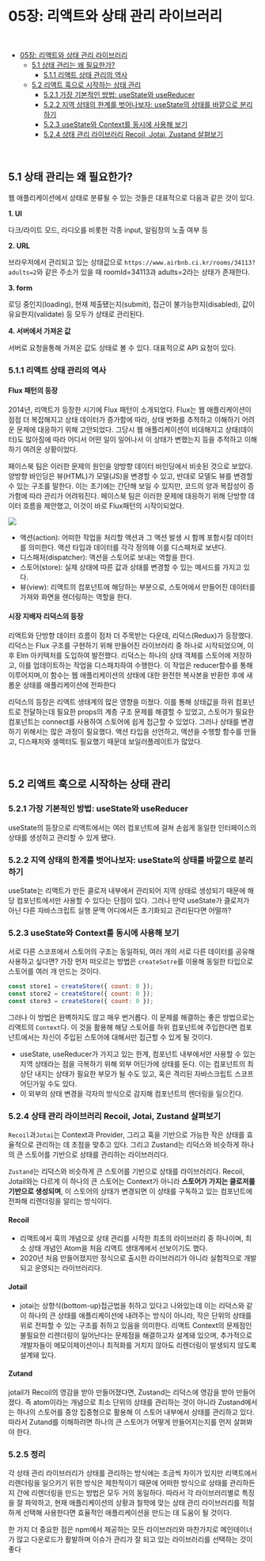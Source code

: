 # 05장: 리액트와 상태 관리 라이브러리

<br>

- [05장: 리액트와 상태 관리 라이브러리](#05장-리액트와-상태-관리-라이브러리)
  - [5.1 상태 관리는 왜 필요한가?](#51-상태-관리는-왜-필요한가)
    - [5.1.1 리액트 상태 관리의 역사](#511-리액트-상태-관리의-역사)
  - [5.2 리액트 훅으로 시작하는 상태 관리](#52-리액트-훅으로-시작하는-상태-관리)
    - [5.2.1 가장 기본적인 방법: useState와 useReducer](#521-가장-기본적인-방법-usestate와-usereducer)
    - [5.2.2 지역 상태의 한계를 벗어나보자: useState의 상태를 바깥으로 분리하기](#522-지역-상태의-한계를-벗어나보자-usestate의-상태를-바깥으로-분리하기)
    - [5.2.3 useState와 Context를 동시에 사용해 보기](#523-usestate와-context를-동시에-사용해-보기)
    - [5.2.4 상태 관리 라이브러리 Recoil, Jotai, Zustand 살펴보기](#524-상태-관리-라이브러리-recoil-jotai-zustand-살펴보기)

<br>

## 5.1 상태 관리는 왜 필요한가?

웹 애플리케이션에서 상태로 분류될 수 있는 것들은 대표적으로 다음과 같은 것이 있다.

**1. UI**

다크/라이트 모드, 라디오를 비롯한 각종 input, 알림창의 노출 여부 등

**2. URL**

브라우저에서 관리되고 있는 상태값으로 `https://www.airbnb.ci.kr/rooms/34113?adults=2`와 같은 주소가 있을 때 roomId=34113과 adults=2라는 상태가 존재한다.

**3. form**

로딩 중인지(loading), 현재 제출됐는지(submit), 접근이 불가능한지(disabled), 값이 유요한지(validate) 등 모두가 상태로 관리된다.

**4. 서버에서 가져온 값**

서버로 요청을통해 가져온 값도 상태로 볼 수 있다. 대표적으로 API 요청이 있다.

### 5.1.1 리액트 상태 관리의 역사

#### Flux 패턴의 등장

2014년, 리액트가 등장한 시기에 Flux 패턴이 소개되었다. Flux는 웹 애플리케이션이 점점 더 복잡해지고 상태 데이터가 증가함에 따라, 상태 변화를 추적하고 이해하기 어려운 문제에 대응하기 위해 고안되었다.
그당시 웹 애플리케이션이 비대해지고 상태(데이터)도 많아짐에 따라 어디서 어떤 일이 일어나서 이 상태가 변했는지 등을 추적하고 이해하기 여려운 상황이었다.

페이스북 팀은 이러한 문제의 원인을 양방향 데이터 바인딩에서 비솟된 것으로 보았다. 양방향 바인딩은 뷰(HTML)가 모델(JS)을 변경할 수 있고, 반대로 모델도 뷰를 변경할 수 있는 구조를 말한다. 이는 초기에는 간단해 보일 수 있지만, 코드의 양과 복잡성이 증가함에 따라 관리가 어려워진다.
페이스북 팀은 이러한 문제에 대응하기 위해 단방향 데이터 흐름을 제안했고, 이것이 바로 Flux패턴의 시작이되었다.

![](https://velog.velcdn.com/images/hyunjoong/post/fdafdb3e-b455-4d35-8f79-3047b8340090/image.png)

- 액션(action): 어떠한 작업을 처리할 액션과 그 액션 발생 시 함께 포함시킬 데이터를 의미한다. 액션 타입과 데이터를 각각 정의해 이를 디스패처로 보낸다.
- 디스패처(dispatcher): 액션을 스토어로 보내는 역할을 한다.
- 스토어(store): 실제 상태에 따른 값과 상태를 변경할 수 있는 메서드를 가지고 있다.
- 뷰(view): 리액트의 컴포넌트에 해당하는 부분으로, 스토어에서 만들어진 데이터를 가져와 화면을 렌더링하는 역할을 한다.

#### 시장 지배자 리덕스의 등장

리액트와 단방향 데이터 흐름이 점차 더 주목받는 다운데, 리덕스(Redux)가 등장했다. 리덕스는 Flux 구조를 구현하기 위해 만들어진 라이브러리 중 하나로 시작되었으며, 이후 Elm 아키텍처를 도입하여 발전했다. 리덕스는 하나의 상태 객체를 스토어에 저장하고, 이를 업데이트하는 작업을 디스패치하여 수행한다. 이 작업은 reducer함수를 통해 이루어지며,이 함수는 웹 애플리케이션의 상태에 대한 완전한 복사본을 반환한 후에 새롭운 상태를 애플리케이션에 전파한다

리덕스의 등장은 리액트 생태계의 많은 영향을 미쳤다. 이를 통해 상태값을 하위 컴포넌트로 전달하는데 필요한 props의 계층 구조 문제를 해결할 수 있었고, 스토어가 필요한 컴포넌트는 connect를 사용하여 스토어에 쉽게 접근할 수 있었다.
그러나 상태를 변경하기 위해서는 많은 과정이 필요했다. 액션 타입을 선언하고, 액션을 수행할 함수를 만들고, 디스패처와 셀렉터도 필요했기 때문데 보일러플레이트가 많았다.

  <br>

## 5.2 리액트 훅으로 시작하는 상태 관리

### 5.2.1 가장 기본적인 방법: useState와 useReducer

useState의 등장으로 리액트에서는 여러 컴포넌트에 걸쳐 손쉽게 동일한 인터페이스의 상태를 생성하고 관리할 수 있게 됐다.

### 5.2.2 지역 상태의 한계를 벗어나보자: useState의 상태를 바깥으로 분리하기

useState는 리액트가 만든 클로저 내부에서 관리되어 지역 상태로 생성되기 때문에 해당 컴포넌트에서만 사용할 수 있다는 단점이 있다. 그러나 만약 useState가 클로저가 아닌 다른 자바스크립트 실행 문맥 어디에서든 초기화되고 관리된다면 어떨까?

### 5.2.3 useState와 Context를 동시에 사용해 보기

서로 다른 스코프에서 스토어의 구조는 동일하되, 여러 개의 서로 다른 데이터를 공유해 사용하고 싶다면?
가장 먼저 떠오르는 방법은 `createSotre`를 이용해 동일한 타입으로 스토어를 여러 개 만드는 것이다.

```javascript
const store1 = createStore({ count: 0 });
const store2 = createStore({ count: 0 });
const store3 = createStore({ count: 0 });
```

그러나 이 방법은 완벽하지도 않고 매우 번거롭다.
이 문제를 해결하는 좋은 방법으로는 리액트의 `Context`다. 이 것을 활용해 해당 스토어를 하위 컴포넌트에 주입한다면 컴포넌트에서는 자신이 주입된 스토어에 대해서만 접근할 수 있게 될 것이다.

- useState, useReducer가 가지고 있는 한계, 컴포넌트 내부에서만 사용할 수 있는 지역 상태라는 점을 극복하기 위해 외부 어딘가에 상태를 둔다. 이는 컴포넌트의 최상단 내지는 상태가 필요한 부모가 될 수도 있고, 혹은 격리된 자바스크립트 스코프 어딘가일 수도 있다.
- 이 외부의 상태 변경을 각자의 방식으로 감지해 컴포넌트의 렌더링을 일으킨다.

### 5.2.4 상태 관리 라이브러리 Recoil, Jotai, Zustand 살펴보기

`Recoil`과`Jotai`는 Context과 Provider, 그리고 훅을 기반으로 가능한 작은 상태를 효율적으로 관리하는 데 초점을 맞추고 있다. 그리고 Zustand는 리덕스와 비슷하게 하나의 큰 스토어를 기반으로 상태를 관리하는 라이브러리다.

`Zustand`는 리덕스와 비슷하게 큰 스토어를 기반으로 상태를 라이브러리다. Recoil, Jotail와는 다르게 이 하나의 큰 스토어는 Context가 아니라 **스토어가 가지는 클로저를 기반으로 생성되며**, 이 스토어의 상태가 변경되면 이 상태를 구독하고 있는 컴포넌트에 전파해 리렌더링을 알리는 방식이다.

#### Recoil

- 리액트에서 훅의 개념으로 상태 관리를 시작한 최초의 라이브러리 중 하나이며, 최소 상태 개념인 Atom을 처음 리액트 생태계에서 선보이기도 했다.
- 2020년 처음 만들어졌지만 정식으로 출시한 라이브러리가 아니라 실험적으로 개발되고 운영되는 라이브러리다.

#### Jotail

- jotai는 상향식(bottom-up)접근법을 취하고 있다고 나와있는데 이는 리덕스와 같이 하나의 큰 상태를 애플리케이션에 내려주는 방식이 아니라, 작은 단위의 상태를 위로 전파할 수 있는 구조를 취하고 있음을 의미한다. 리액트 Context의 문제점인 불필요한 리렌더링이 일어난다는 문제점을 해결하고자 설계돼 있으며, 추가적으로 개발자들이 메모이제이션이나 최적화를 거치지 않아도 리렌더링이 발생되지 않도록 설계돼 있다.

#### Zutand

jotail가 Recoil의 영감을 받아 만들어졌다면, Zustand는 리덕스에 영감을 받아 만들어졌다. 즉 atom이라는 개념으로 최소 단위의 상태를 관리하는 것이 아니라 Zustand에서는 하나의 스토어를 중앙 집중형으로 활용해 이 스토어 내부에서 상태를 관리하고 있다. 따라서 Zutand를 이해하려면 하나의 큰 스토어가 어떻게 만들어지는지를 먼저 살펴봐야 한다.

### 5.2.5 정리

각 상태 관리 라이브러리가 상태를 관리하는 방식에는 조금씩 차이가 있지만 리액트에서 리렌더링을 일으키기 위한 방식은 제한적이기 때문에 어떠한 방식으로 상태를 관리하든지 간에 리렌더링을 만드는 방법은 모두 거의 동일하다. 따라서 각 라이브러리별로 특징을 잘 파악하고, 현재 애플리케이션의 상황과 철학에 맞는 상태 관리 라이브러리를 적절하게 선택해 사용한다면 효율적인 애플리케이션을 만드는 데 도움이 될 것이다.

한 가지 더 중요한 점은 npm에서 제공하는 모든 라이브러리와 마찬가지로 메인테이너가 많고 다운로드가 활발하며 이슈가 관리가 잘 되고 있는 라이브러리를 선택하는 것이 좋다
